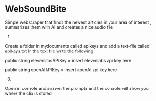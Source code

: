 # WebSoundBite
Simple webscraper that finds the newest articles in your area of interest , summarizes them with AI and creates a nice audio file


1.
Create a folder in mydocuments called apikeys and add a text-file called apikeys.txt
In the text file write the following:

public string elevenlabsAPIKey = insert elevenlabs api key here

public string openAIAPIKey = insert openAI api key here

3.
Open in console and answer the prompts and the console will show you where the clip is stored
